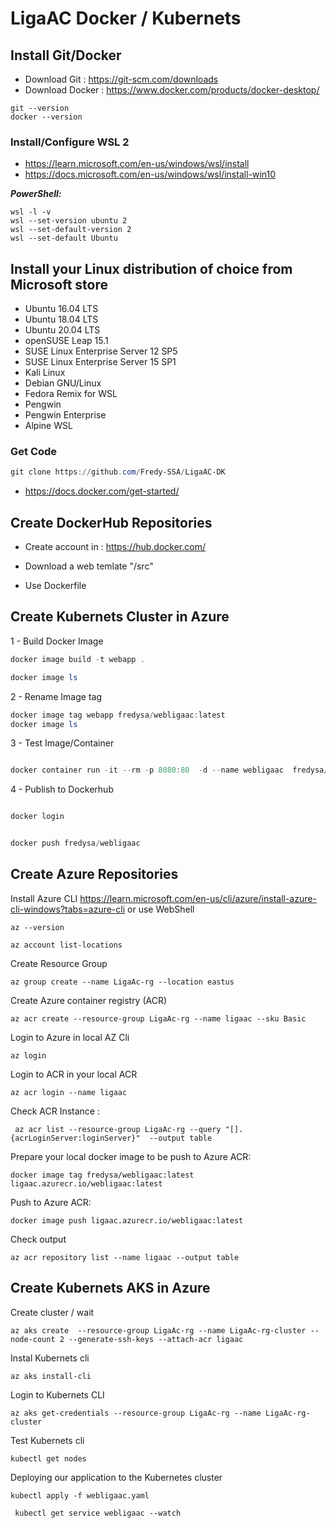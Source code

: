 # LigaAC Docker / Kubernets

## Install Git/Docker

- Download Git : https://git-scm.com/downloads 
- Download Docker : https://www.docker.com/products/docker-desktop/

```
git --version
docker --version
```
### Install/Configure WSL 2

- https://learn.microsoft.com/en-us/windows/wsl/install
- https://docs.microsoft.com/en-us/windows/wsl/install-win10

***PowerShell:***
```
wsl -l -v
wsl --set-version ubuntu 2
wsl --set-default-version 2
wsl --set-default Ubuntu
```


## Install your Linux distribution of choice from Microsoft store

- Ubuntu 16.04 LTS
- Ubuntu 18.04 LTS
- Ubuntu 20.04 LTS
- openSUSE Leap 15.1
- SUSE Linux Enterprise Server 12 SP5
- SUSE Linux Enterprise Server 15 SP1
- Kali Linux
- Debian GNU/Linux
- Fedora Remix for WSL
- Pengwin
- Pengwin Enterprise
- Alpine WSL

### Get Code

```powershell
git clone https://github.com/Fredy-SSA/LigaAC-DK
```

- https://docs.docker.com/get-started/

## Create DockerHub Repositories

- Create account in  : https://hub.docker.com/

- Download a web temlate "/src"
- Use Dockerfile

  

## Create Kubernets Cluster in Azure


1 - Build Docker Image

```powershell
docker image build -t webapp .

docker image ls
```
2 - Rename Image tag

```powershell
docker image tag webapp fredysa/webligaac:latest
docker image ls

```

3 - Test Image/Container

```powershell

docker container run -it --rm -p 8080:80  -d --name webligaac  fredysa/webligaac

```
4 - Publish to Dockerhub 

```powershell

docker login

```
```powershell

docker push fredysa/webligaac

```

## Create Azure Repositories 


Install Azure CLI  https://learn.microsoft.com/en-us/cli/azure/install-azure-cli-windows?tabs=azure-cli or use WebShell
```
az --version

az account list-locations

```

Create Resource Group
```
az group create --name LigaAc-rg --location eastus
```

Create Azure container registry (ACR)
```
az acr create --resource-group LigaAc-rg --name ligaac --sku Basic
```
Login to Azure in local AZ Cli
```
az login
```
Login to ACR in your local ACR

```
az acr login --name ligaac
```

Check ACR Instance :  

```
 az acr list --resource-group LigaAc-rg --query "[].{acrLoginServer:loginServer}"  --output table
```

Prepare your local docker image to be push to Azure ACR:
```
docker image tag fredysa/webligaac:latest ligaac.azurecr.io/webligaac:latest
```

Push to Azure ACR:
```
docker image push ligaac.azurecr.io/webligaac:latest
```

Check output
```
az acr repository list --name ligaac --output table
```
## Create Kubernets AKS  in Azure

Create cluster / wait 
```
az aks create  --resource-group LigaAc-rg --name LigaAc-rg-cluster --node-count 2 --generate-ssh-keys --attach-acr ligaac
```

Instal Kubernets cli
```
az aks install-cli
```

Login to Kubernets CLI
```
az aks get-credentials --resource-group LigaAc-rg --name LigaAc-rg-cluster
```
Test Kubernets cli

```
kubectl get nodes
```

Deploying our application to the Kubernetes cluster
```
kubectl apply -f webligaac.yaml
```

```
 kubectl get service webligaac --watch
 
 ```

